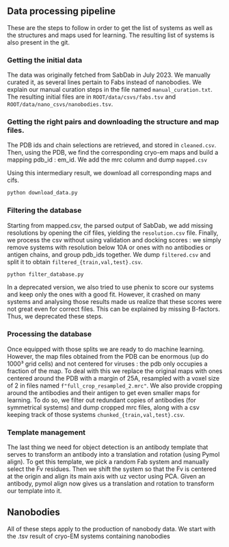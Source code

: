 ## Data processing pipeline

These are the steps to follow in order to get the list of systems as well as the structures and maps used for learning.
The resulting list of systems is also present in the git.


### Getting the initial data

The data was originally fetched from SabDab in July 2023. 
We manually curated it, as several lines pertain to Fabs instead of nanobodies.
We explain our manual curation steps in the file named `manual_curation.txt`.
The resulting initial files are in `ROOT/data/csvs/fabs.tsv` and `ROOT/data/nano_csvs/nanobodies.tsv`.


### Getting the right pairs and downloading the structure and map files.

The PDB ids and chain selections are retrieved, and stored in `cleaned.csv`.
Then, using the PDB, we find the corresponding cryo-em maps and build a mapping pdb_id : em_id.
We add the mrc column and dump `mapped.csv`

Using this intermediary result, we download all corresponding maps and cifs.
```bash
python download_data.py
```

### Filtering the database

Starting from mapped.csv, the parsed output of SabDab, we add missing resolutions by opening the cif files,
yielding the `resolution.csv` file.
Finally, we process the csv without using validation and docking scores : we simply remove systems with resolution
below 10A or ones with no antibodies or antigen chains, and group pdb_ids together.
We dump `filtered.csv` and split it to obtain `filtered_{train,val,test}.csv`.
```bash
python filter_database.py
```

In a deprecated version, we also tried to use phenix to score our systems and keep only the ones with a good fit. 
However, it crashed on many systems and analysing those results made us realize that these scores were not great even for correct files.
This can be explained by missing B-factors.
Thus, we deprecated these steps.

### Processing the database

Once equipped with those splits we are ready to do machine learning.
However, the map files obtained from the PDB can be enormous (up do 1000³ grid cells) and not centered for viruses :
the pdb only occupies a fraction of the map.
To deal with this we replace the original maps with ones centered around the PDB with a margin of 25A, resampled with a
voxel size of 2 in files named `f"full_crop_resampled_2.mrc"`.
We also provide cropping around the antibodies and their antigen to get even smaller maps for learning.
To do so, we filter out redundant copies of antibodies (for symmetrical systems) and dump cropped mrc files, along with
a csv keeping track of those systems `chunked_{train,val,test}.csv`.

### Template management

The last thing we need for object detection is an antibody template that serves to transform an antibody into a
translation and rotation (using Pymol align).
To get this template, we pick a random Fab system and manually select the Fv residues.
Then we shift the system so that the Fv is centered at the origin and align its main axis with uz vector using PCA.
Given an antibody, pymol align now gives us a translation and rotation to transform our template into it.

## Nanobodies

All of these steps apply to the production of nanobody data.
We start with the .tsv result of cryo-EM systems containing nanobodies
